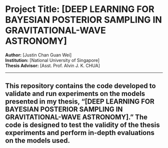 # Project Title: [DEEP LEARNING FOR BAYESIAN POSTERIOR SAMPLING IN GRAVITATIONAL-WAVE ASTRONOMY]

**Author:** [Justin Chan Guan Wei]  
**Institution:** [National University of Singapore]  
**Thesis Advisor:** [Asst. Prof. Alvin J. K. CHUA]  

---

This repository contains the code developed to validate and run experiments on the models presented in my thesis, 
“[DEEP LEARNING FOR BAYESIAN POSTERIOR SAMPLING IN GRAVITATIONAL-WAVE ASTRONOMY].” 
The code is designed to test the validity of the thesis experiments and perform in-depth evaluations on the models used.
---
